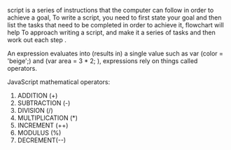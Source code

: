  script is a series of instructions that the computer can follow in order to achieve a goal, To write a script, you need to first state your goal and then list the tasks that need to be completed in order to achieve it, flowchart will help To approach writing a script, and make it a series of tasks and then work out each step .

An expression evaluates into (results in) a single value such as var (color = 'beige';) and (var area = 3 * 2; ),
expressions rely on things called operators.

JavaScript  mathematical operators:

1. ADDITION (+)
2. SUBTRACTION (-)
3. DIVISION (/)
4. MULTIPLICATION (*)
5. INCREMENT (++)
6. MODULUS (%)
7. DECREMENT(--)

